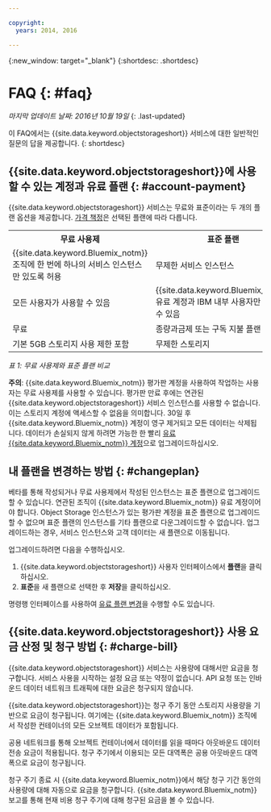 ```yaml
---

copyright:
  years: 2014, 2016

---
```

{:new_window: target="_blank"}
{:shortdesc: .shortdesc}

# FAQ {: #faq}

*마지막 업데이트 날짜: 2016년 10월 19일*
{: .last-updated}

이 FAQ에서는 {{site.data.keyword.objectstorageshort}} 서비스에 대한 일반적인 질문의 답을 제공합니다.
{: shortdesc}


## {{site.data.keyword.objectstorageshort}}에 사용할 수 있는 계정과 유료 플랜 {: #account-payment}

{{site.data.keyword.objectstorageshort}} 서비스는 무료와 표준이라는 두 개의 플랜 옵션을 제공합니다. [가격 책정](https://console.ng.bluemix.net/pricing/)은 선택된 플랜에 따라 다릅니다. 

<table>
  <tr>
    <th> 무료 사용제 </th>
    <th> 표준 플랜 </th>
  </tr>
  <tr>
    <td> {{site.data.keyword.Bluemix_notm}} 조직에 한 번에 하나의 서비스 인스턴스만 있도록 허용 </td>
    <td> 무제한 서비스 인스턴스 </td>
  </tr>
  <tr>
    <td> 모든 사용자가 사용할 수 있음 </td>
    <td> {{site.data.keyword.Bluemix_notm}} 유료 계정과 IBM 내부 사용자만 사용할 수 있음 </td>
  </tr>
  <tr>
    <td> 무료 </td>
    <td> 종량과금제 또는 구독 지불 플랜 </td>
  </tr>
  <tr>
    <td> 기본 5GB 스토리지 사용 제한 포함 </td>
    <td> 무제한 스토리지 </td>
  </tr>
</table>

*표 1: 무료 사용제와 표준 플랜 비교*

**주의**: {{site.data.keyword.Bluemix_notm}} 평가판 계정을 사용하여 작업하는 사용자는 무료 사용제를 사용할 수 있습니다. 평가판 만료 후에는 연관된 {{site.data.keyword.objectstorageshort}} 서비스 인스턴스를 사용할 수 없습니다. 이는 스토리지 계정에 액세스할 수 없음을 의미합니다. 30일 후 {{site.data.keyword.Bluemix_notm}} 계정이 영구 제거되고 모든 데이터는 삭제됩니다. 데이터가 손실되지 않게 하려면 가능한 한 빨리 [유료 {{site.data.keyword.Bluemix_notm}} 계정](https://new-console.ng.bluemix.net/docs/admin/account.html)으로 업그레이드하십시오. 

## 내 플랜을 변경하는 방법 {: #changeplan}  
베타를 통해 작성되거나 무료 사용제에서 작성된 인스턴스는 표준 플랜으로 업그레이드할 수 있습니다. 연관된 조직이 {{site.data.keyword.Bluemix_notm}} 유료 계정이어야 합니다. Object Storage 인스턴스가 있는 평가판 계정을 표준 플랜으로 업그레이드할 수 없으며 표준 플랜의 인스턴스를 기타 플랜으로 다운그레이드할 수 없습니다. 업그레이드하는 경우, 서비스 인스턴스와 고객 데이터는 새 플랜으로 이동됩니다. 

업그레이드하려면 다음을 수행하십시오. 
1.	{{site.data.keyword.objectstorageshort}} 사용자 인터페이스에서 **플랜**을 클릭하십시오. 
2.	**표준**을 새 플랜으로 선택한 후 **저장**을 클릭하십시오.

명령행 인터페이스를 사용하여 [유료 플랜 변경](../../pricing/index.html#changing)을 수행할 수도 있습니다. 

## {{site.data.keyword.objectstorageshort}} 사용 요금 산정 및 청구 방법 {: #charge-bill}

{{site.data.keyword.objectstorageshort}} 서비스는 사용량에 대해서만 요금을 청구합니다. 서비스 사용을 시작하는 설정 요금 또는 약정이 없습니다. API 요청 또는 인바운드 데이터 네트워크 트래픽에 대한 요금은 청구되지 않습니다. 

{{site.data.keyword.objectstorageshort}}는 청구 주기 동안 스토리지 사용량을 기반으로 요금이 청구됩니다. 여기에는 {{site.data.keyword.Bluemix_notm}} 조직에서 작성한 컨테이너의 모든 오브젝트 데이터가 포함됩니다. 

공용 네트워크를 통해 오브젝트 컨테이너에서 데이터를 읽을 때마다 아웃바운드 데이터 전송 요금이 적용됩니다. 청구 주기에서 이용되는 모든 대역폭은 공용 아웃바운드 대역폭으로 요금이 청구됩니다. 

청구 주기 종료 시 {{site.data.keyword.Bluemix_notm}}에서 해당 청구 기간 동안의 사용량에 대해 자동으로 요금을 청구합니다. {{site.data.keyword.Bluemix_notm}} 보고를 통해 현재 비용 청구 주기에 대해 청구된 요금을 볼 수 있습니다.
